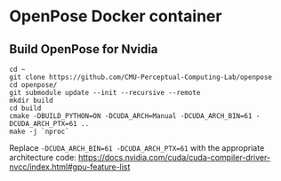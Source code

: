 # OpenPose Docker container

## Build OpenPose for Nvidia

	cd ~
	git clone https://github.com/CMU-Perceptual-Computing-Lab/openpose
	cd openpose/
	git submodule update --init --recursive --remote
	mkdir build
	cd build
	cmake -DBUILD_PYTHON=ON -DCUDA_ARCH=Manual -DCUDA_ARCH_BIN=61 -DCUDA_ARCH_PTX=61 ..
	make -j `nproc`

Replace `-DCUDA_ARCH_BIN=61 -DCUDA_ARCH_PTX=61` with the appropriate architecture code: https://docs.nvidia.com/cuda/cuda-compiler-driver-nvcc/index.html#gpu-feature-list